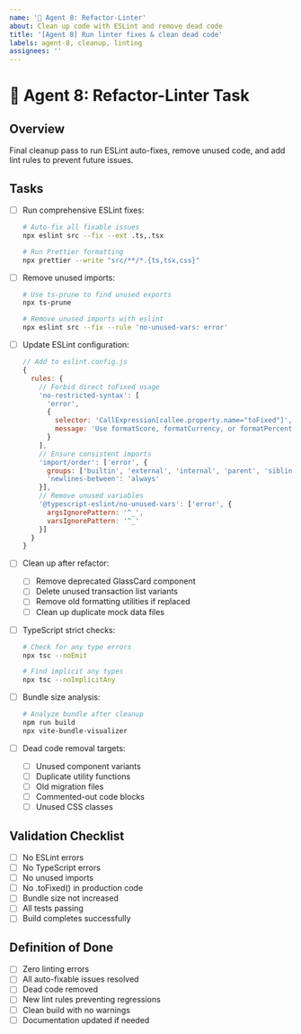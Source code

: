 ```yaml
---
name: '🧹 Agent 8: Refactor-Linter'
about: Clean up code with ESLint and remove dead code
title: '[Agent 8] Run linter fixes & clean dead code'
labels: agent-8, cleanup, linting
assignees: ''
---
```


# 🧹 Agent 8: Refactor-Linter Task

## Overview

Final cleanup pass to run ESLint auto-fixes, remove unused code, and add lint rules to prevent future issues.

## Tasks

- [ ] Run comprehensive ESLint fixes:

  ```bash
  # Auto-fix all fixable issues
  npx eslint src --fix --ext .ts,.tsx

  # Run Prettier formatting
  npx prettier --write "src/**/*.{ts,tsx,css}"
  ```

- [ ] Remove unused imports:

  ```bash
  # Use ts-prune to find unused exports
  npx ts-prune

  # Remove unused imports with eslint
  npx eslint src --fix --rule 'no-unused-vars: error'
  ```

- [ ] Update ESLint configuration:

  ```javascript
  // Add to eslint.config.js
  {
    rules: {
      // Forbid direct toFixed usage
      'no-restricted-syntax': [
        'error',
        {
          selector: 'CallExpression[callee.property.name="toFixed"]',
          message: 'Use formatScore, formatCurrency, or formatPercentage from utils/format.ts instead'
        }
      ],
      // Ensure consistent imports
      'import/order': ['error', {
        groups: ['builtin', 'external', 'internal', 'parent', 'sibling'],
        'newlines-between': 'always'
      }],
      // Remove unused variables
      '@typescript-eslint/no-unused-vars': ['error', {
        argsIgnorePattern: '^_',
        varsIgnorePattern: '^_'
      }]
    }
  }
  ```

- [ ] Clean up after refactor:

  - [ ] Remove deprecated GlassCard component
  - [ ] Delete unused transaction list variants
  - [ ] Remove old formatting utilities if replaced
  - [ ] Clean up duplicate mock data files

- [ ] TypeScript strict checks:

  ```bash
  # Check for any type errors
  npx tsc --noEmit

  # Find implicit any types
  npx tsc --noImplicitAny
  ```

- [ ] Bundle size analysis:

  ```bash
  # Analyze bundle after cleanup
  npm run build
  npx vite-bundle-visualizer
  ```

- [ ] Dead code removal targets:
  - [ ] Unused component variants
  - [ ] Duplicate utility functions
  - [ ] Old migration files
  - [ ] Commented-out code blocks
  - [ ] Unused CSS classes

## Validation Checklist

- [ ] No ESLint errors
- [ ] No TypeScript errors
- [ ] No unused imports
- [ ] No .toFixed() in production code
- [ ] Bundle size not increased
- [ ] All tests passing
- [ ] Build completes successfully

## Definition of Done

- [ ] Zero linting errors
- [ ] All auto-fixable issues resolved
- [ ] Dead code removed
- [ ] New lint rules preventing regressions
- [ ] Clean build with no warnings
- [ ] Documentation updated if needed
